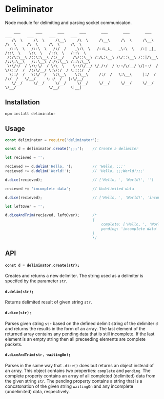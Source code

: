 # Deliminator
Node module for delimiting and parsing socket communicaton. 
```
    ___       ___       ___       ___       ___       ___       ___       ___       ___       ___       ___   
   /\  \     /\  \     /\__\     /\  \     /\__\     /\  \     /\__\     /\  \     /\  \     /\  \     /\  \  
  /::\  \   /::\  \   /:/  /    _\:\  \   /::L_L_   _\:\  \   /:| _|_   /::\  \    \:\  \   /::\  \   /::\  \ 
 /:/\:\__\ /::\:\__\ /:/__/    /\/::\__\ /:/L:\__\ /\/::\__\ /::|/\__\ /::\:\__\   /::\__\ /:/\:\__\ /::\:\__\
 \:\/:/  / \:\:\/  / \:\  \    \::/\/__/ \/_/:/  / \::/\/__/ \/|::/  / \/\::/  /  /:/\/__/ \:\/:/  / \;:::/  /
  \::/  /   \:\/  /   \:\__\    \:\__\     /:/  /   \:\__\     |:/  /    /:/  /   \/__/     \::/  /   |:\/__/ 
   \/__/     \/__/     \/__/     \/__/     \/__/     \/__/     \/__/     \/__/               \/__/     \|__|  
```
## Installation

```
npm install deliminator
```

## Usage
``` js
const deliminator = require('deliminator');

const d = deliminator.create(';;;');    // Create a delimiter

let recieved = '';

recieved += d.delim('Hello, ');         // 'Hello, ;;;'
recieved += d.delim('World!');          // 'Hello, ;;;World!;;;'

d.dice(recieved);                       // ['Hello, ', 'World!', '']

recieved += 'incomplete data';          // Undelimited data

d.dice(recieved);                       // ['Hello, ', 'World!', 'incomplete data']

let leftOver = '';

d.diceAndTrim(recieved, leftOver);      /* 
                                        {
                                            complete: ['Hello, ', 'World!'], 
                                            pending: 'incomplete data'
                                        } 
                                        */
```

## API
#### `const d = deliminator.create(str);`

Creates and returns a new delimiter. The string used as a delimiter is specifed by the parameter `str`.

#### `d.delim(str);`

Returns delimited result of given string `str`.

#### `d.dice(str);`

Parses given string `str` based on the defined delimit string of the delimiter `d` and returns the results in the form of an array.  The last element of the returned array contains any pending data that is still incomplete.  If the last element is an empty string then all preceeding elements are complete packets.

#### `d.diceAndTrim(str, waitingOn);`

Parses in the same way that `.dice()` does but returns an object instead of an array.  This object contains two properties: `complete` and `pending`.  The complete property contains an array of all completed (delimited) data from the given string `str`.  The pending property contains a string that is a concatonation of the given string `waitingOn` and any incomplete (undelimited) data, respectively.